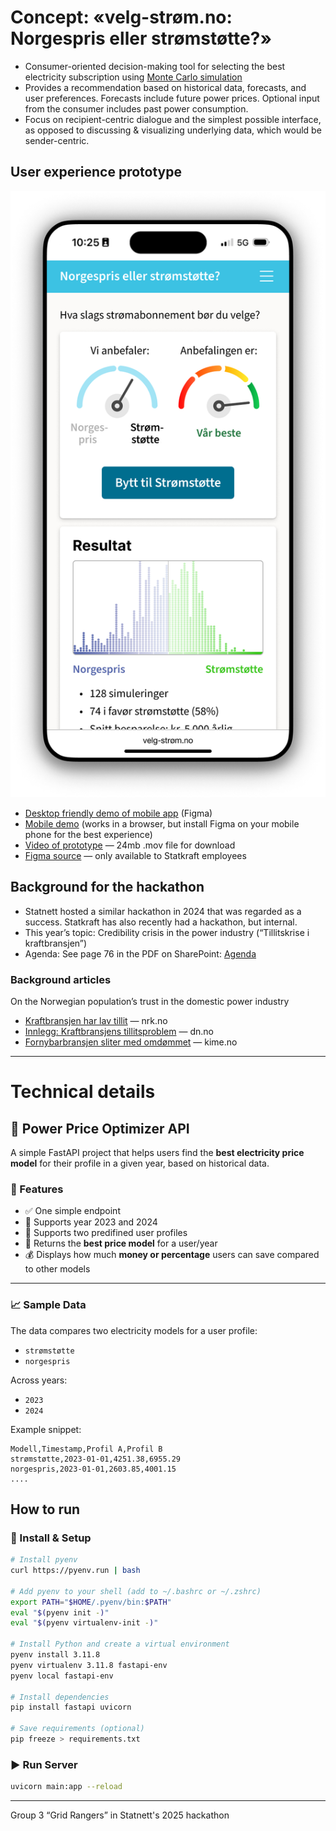 # Concept: «velg-strøm.no: Norgespris eller strømstøtte?»

* Consumer-oriented decision-making tool for selecting the best electricity subscription using [Monte Carlo simulation](https://en.wikipedia.org/wiki/Monte_Carlo_method)
* Provides a recommendation based on historical data, forecasts, and user preferences. Forecasts include future power prices. Optional input from the consumer includes past power consumption.
* Focus on recipient-centric dialogue and the simplest possible interface, as opposed to discussing & visualizing underlying data, which would be sender-centric.

## User experience prototype

![](norgespris-eller-stromstotte-mobile-splash-screen.png)

* [Desktop friendly demo of mobile app](https://www.figma.com/proto/7sjBbyxgUdYYqbURStYQUW/Hackathon-2025?page-id=0%3A1&node-id=82-6212&viewport=-208%2C149%2C1&t=FuZW9atQ3DwRvP9u-1&scaling=min-zoom&content-scaling=fixed&starting-point-node-id=82%3A6212) (Figma)
* [Mobile demo](https://bit.ly/Krafthack-2025-gruppe-3) (works in a browser, but install Figma on your mobile phone for the best experience) 
* [Video of prototype](https://github.com/krafthack-by-techday/team3/blob/main/team-3-figma-dummy-trim-480p.mov) — 24mb .mov file for download
* [Figma source](https://www.figma.com/design/7sjBbyxgUdYYqbURStYQUW/Hackathon-2025?node-id=82-6212&t=W6iKQOO3H7E135o9-4) — only available to Statkraft employees

## Background for the hackathon

* Statnett hosted a similar hackathon in 2024 that was regarded as a success. Statkraft has also recently had a hackathon, but internal.
* This year’s topic: Credibility crisis in the power industry (“Tillitskrise i kraftbransjen”)
* Agenda: See page 76 in the PDF on SharePoint: [Agenda](https://statnett.sharepoint.com/sites/KraftHackbytechday_fag/Shared%20Documents/Forms/AllItems.aspx?id=%2Fsites%2FKraftHackbytechday%5Ffag%2FShared%20Documents%2FFellesinformasjon%2FOnboardingsm%C3%B8te%2010%2E4%2FInfo%2D%20og%20onboarding%2010%2E04%2E25%2Epdf&parent=%2Fsites%2FKraftHackbytechday%5Ffag%2FShared%20Documents%2FFellesinformasjon%2FOnboardingsm%C3%B8te%2010%2E4)

### Background articles

On the Norwegian population’s trust in the domestic power industry

* [Kraftbransjen har lav tillit](https://www.nrk.no/okonomi/kraftbransjen-har-lav-tillit-1.553773) — nrk.no
* [Innlegg: Kraftbransjens tillitsproblem](https://www.dn.no/innlegg/energi/det-gronne-skiftet/kraftkabler/innlegg-kraftbransjens-tillitsproblem/2-1-1085697) — dn.no
* [Fornybarbransjen sliter med omdømmet](https://www.kime.no/aktuelt/fornybarbransjen-sliter-med-omdommet---blir-vanskeligere-a-gjennomfore-utbygginger-og-investeringer) — kime.no

---

# Technical details

## 🔌 Power Price Optimizer API

A simple FastAPI project that helps users find the **best electricity price model** for their profile in a given year, based on historical data.

### 🚀 Features

- ✅ One simple endpoint
- 📅 Supports year 2023 and 2024
- 👥 Supports two predifined user profiles
- 🧠 Returns the **best price model** for a user/year
- 💰 Displays how much **money or percentage** users can save compared to other models

---

### 📈 Sample Data

The data compares two electricity models for a user profile:
- `strømstøtte`
- `norgespris`

Across years:
- `2023`
- `2024`

Example snippet:
```csv
Modell,Timestamp,Profil A,Profil B
strømstøtte,2023-01-01,4251.38,6955.29
norgespris,2023-01-01,2603.85,4001.15
....
```

## How to run

### 🚀 Install & Setup

```bash
# Install pyenv
curl https://pyenv.run | bash

# Add pyenv to your shell (add to ~/.bashrc or ~/.zshrc)
export PATH="$HOME/.pyenv/bin:$PATH"
eval "$(pyenv init -)"
eval "$(pyenv virtualenv-init -)"

# Install Python and create a virtual environment
pyenv install 3.11.8
pyenv virtualenv 3.11.8 fastapi-env
pyenv local fastapi-env

# Install dependencies
pip install fastapi uvicorn

# Save requirements (optional)
pip freeze > requirements.txt
```
### ▶️ Run Server

```bash
uvicorn main:app --reload
```

---

Group 3 “Grid Rangers” in Statnett's 2025 hackathon

